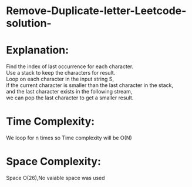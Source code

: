 # Remove-Duplicate-letter-Leetcode-solution-
# Explanation:  
Find the index of last occurrence for each character.  
Use a stack to keep the characters for result.  
Loop on each character in the input string S,  
if the current character is smaller than the last character in the stack,  
and the last character exists in the following stream,  
we can pop the last character to get a smaller result.  


# Time Complexity:  
We loop for n times so Time complexity will be O(N)  
# Space Complexity:  
Space O(26),No vaiable space was used
